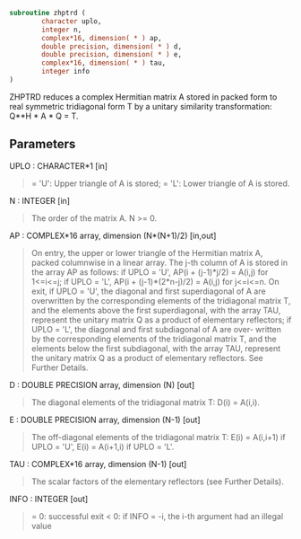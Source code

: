 ```fortran
subroutine zhptrd (
        character uplo,
        integer n,
        complex*16, dimension( * ) ap,
        double precision, dimension( * ) d,
        double precision, dimension( * ) e,
        complex*16, dimension( * ) tau,
        integer info
)
```

ZHPTRD reduces a complex Hermitian matrix A stored in packed form to
real symmetric tridiagonal form T by a unitary similarity
transformation: Q\*\*H \* A \* Q = T.

## Parameters
UPLO : CHARACTER\*1 [in]
> = 'U':  Upper triangle of A is stored;
> = 'L':  Lower triangle of A is stored.

N : INTEGER [in]
> The order of the matrix A.  N >= 0.

AP : COMPLEX\*16 array, dimension (N\*(N+1)/2) [in,out]
> On entry, the upper or lower triangle of the Hermitian matrix
> A, packed columnwise in a linear array.  The j-th column of A
> is stored in the array AP as follows:
> if UPLO = 'U', AP(i + (j-1)\*j/2) = A(i,j) for 1<=i<=j;
> if UPLO = 'L', AP(i + (j-1)\*(2\*n-j)/2) = A(i,j) for j<=i<=n.
> On exit, if UPLO = 'U', the diagonal and first superdiagonal
> of A are overwritten by the corresponding elements of the
> tridiagonal matrix T, and the elements above the first
> superdiagonal, with the array TAU, represent the unitary
> matrix Q as a product of elementary reflectors; if UPLO
> = 'L', the diagonal and first subdiagonal of A are over-
> written by the corresponding elements of the tridiagonal
> matrix T, and the elements below the first subdiagonal, with
> the array TAU, represent the unitary matrix Q as a product
> of elementary reflectors. See Further Details.

D : DOUBLE PRECISION array, dimension (N) [out]
> The diagonal elements of the tridiagonal matrix T:
> D(i) = A(i,i).

E : DOUBLE PRECISION array, dimension (N-1) [out]
> The off-diagonal elements of the tridiagonal matrix T:
> E(i) = A(i,i+1) if UPLO = 'U', E(i) = A(i+1,i) if UPLO = 'L'.

TAU : COMPLEX\*16 array, dimension (N-1) [out]
> The scalar factors of the elementary reflectors (see Further
> Details).

INFO : INTEGER [out]
> = 0:  successful exit
> < 0:  if INFO = -i, the i-th argument had an illegal value
